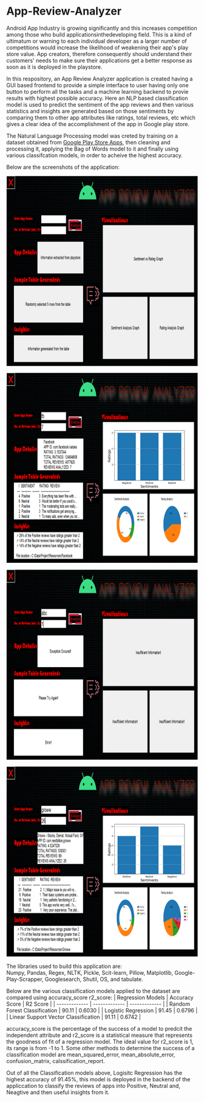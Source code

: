 # App-Review-Analyzer

Android App Industry is growing significantly and this increases competition among those who build applicationsinthedeveloping field. This is a kind of ultimatum or warning to each individual developer as a larger number of competitions would increase the likelihood of weakening their app's play store value. App creators, therefore consequently should understand their customers' needs to make sure their applications get a better response as soon as it is deployed in the playstore.

In this respository, an App Review Analyzer application is created having a GUI based frontend to provide a simple interface to user having only one button to perform all the tasks and a machine learning backend to provie results with highest possible accuracy. Here an NLP based classification model is used to predict the sentiment of the app reviews and then various statistics and insights are generated based on those sentiments by comparing them to other app attributes like ratings, total reviews, etc which gives a clear idea of the accomplishment of the app in Google play store.

The Natural Language Processing model was creted by training on a dataset obtained from [Google Play Store Apps](https://www.kaggle.com/lava18/google-play-store-apps), then cleaning and processing it, applying the Bag of Words model to it and finally using various classifcation models, in order to acheive the highest accuracy.

Below are the screenshots of the application:
<p align="center"><img src="https://github.com/RiturajSaha/App-Review-Analyzer/blob/main/Screenshots/1.png" height=500 width="800"></p>
<p align="center"><img src="https://github.com/RiturajSaha/App-Review-Analyzer/blob/main/Screenshots/2.png" height=500 width="800"></p>
<p align="center"><img src="https://github.com/RiturajSaha/App-Review-Analyzer/blob/main/Screenshots/3.png" height=500 width="800"></p>
<p align="center"><img src="https://github.com/RiturajSaha/App-Review-Analyzer/blob/main/Screenshots/4.png" height=500 width="800"></p>

The libraries used to build this application are:  
Numpy, Pandas, Regex, NLTK, Pickle, Scit-learn, Pillow, Matplotlib, Google-Play-Scrapper, Googlesearch, Shutil, OS, and tabulate.

Below are the various classification models applied to the dataset are compared using accuracy_score r2_score:
| Regression Models  | Accuracy Score | R2 Score |
| ------------- | ------------- | ------------- |
| Random Forest Classification  | 90.11 | 0.6030 |
| Logistic Regression  | 91.45 | 0.6796 |
| Linear Support Vector Classification  | 91.11 | 0.6742 |

accuracy_score is the percentage of the success of a model to predcit the independent attribute and r2_score is a statistical measure that represents the goodness of fit of a regression model. The ideal value for r2_score is 1, its range is from -1 to 1. Some other methods to determine the success of a classification model are mean_squared_error, mean_absolute_error, confusion_matrix, calssification_report. 

Out of all the  Classification models above, Logisitc Regression has the highest accuracy of 91.45%, this model is deployed in the backend of the appliccation to classify the reviews of apps into Positive, Neutral and, Neagtive and then useful insights from it.
